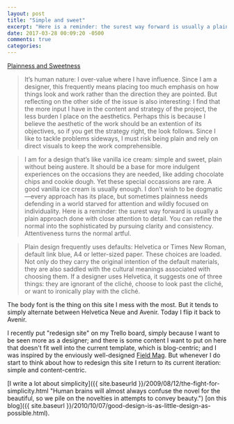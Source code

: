```yaml
---
layout: post
title: "Simple and sweet"
excerpt: "Here is a reminder: the surest way forward is usually a plain approach done with close attention to detail."
date: 2017-03-28 00:09:20 -0500
comments: true
categories: 
---
```


[Plainness and Sweetness](https://www.frankchimero.com/blog/2017/plainness-and-sweetness/)

> It’s human nature: I over-value where I have influence. Since I am a designer, this frequently means placing too much emphasis on how things look and work rather than the direction they are pointed. But reflecting on the other side of the issue is also interesting: I find that the more input I have in the content and strategy of the project, the less burden I place on the aesthetics. Perhaps this is because I believe the aesthetic of the work should be an extention of its objectives, so if you get the strategy right, the look follows. Since I like to tackle problems sideways, I must risk being plain and rely on direct visuals to keep the work comprehensible.

> I am for a design that’s like vanilla ice cream: simple and sweet, plain without being austere. It should be a base for more indulgent experiences on the occasions they are needed, like adding chocolate chips and cookie dough. Yet these special occassions are rare. A good vanilla ice cream is usually enough. I don’t wish to be dogmatic—every approach has its place, but sometimes plainness needs defending in a world starved for attention and wildly focused on individuality. Here is a reminder: the surest way forward is usually a plain approach done with close attention to detail. You can refine the normal into the sophisticated by pursuing clarity and consistency. Attentiveness turns the normal artful.

> Plain design frequently uses defaults: Helvetica or Times New Roman, default link blue, A4 or letter-sized paper. These choices are loaded. Not only do they carry the original intention of the default materials, they are also saddled with the cultural meanings associated with choosing them. If a designer uses Helvetica, it suggests one of three things: they are ignorant of the cliché, choose to look past the cliché, or want to ironically play with the cliché. 

The body font is the thing on this site I mess with the most. But it tends to simply alternate between Helvetica Neue and Avenir. Today I flip it back to Avenir. 

I recently put "redesign site" on my Trello board, simply because I want to be seen more as a designer; and there is some content I want to put on here that doesn't fit well into the current template, which is blog-centric; and I was inspired by the enviously well-designed [Field Mag](http://fieldmag.com/). But whenever I do start to think about how to redesign this site I return to its current iteration: simple and content-centric. 

[I write a lot about simplicity]({{ site.baseurld }}/2009/08/12/the-fight-for-simplicity.html "Human brains will almost always confuse the novel for the beautiful, so we pile on the novelties in attempts to convey beauty.") [on this blog]({{ site.baseurl }}/2010/10/07/good-design-is-as-little-design-as-possible.html).
